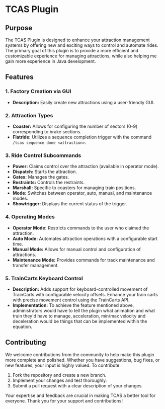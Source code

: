 # TCAS Plugin

## Purpose

The TCAS Plugin is designed to enhance your attraction management systems by offering new and exciting ways to control and automate rides. The primary goal of this plugin is to provide a more efficient and customizable experience for managing attractions, while also helping me gain more experience in Java development.

## Features

### 1. Factory Creation via GUI
- **Description:** Easily create new attractions using a user-friendly GUI.

### 2. Attraction Types
- **Coaster:** Allows for configuring the number of sectors (0-9) corresponding to brake sections.
- **Flatride:** Utilizes a sequence completion trigger with the command `/tcas sequence done <attraction>`.

### 3. Ride Control Subcommands
- **Power:** Claims control over the attraction (available in operator mode).
- **Dispatch:** Starts the attraction.
- **Gates:** Manages the gates.
- **Restraints:** Controls the restraints.
- **Marshall:** Specific to coasters for managing train positions.
- **Mode:** Switches between operator, auto, manual, and maintenance modes.
- **Showtrigger:** Displays the current status of the trigger.

### 4. Operating Modes
- **Operator Mode:** Restricts commands to the user who claimed the attraction.
- **Auto Mode:** Automates attraction operations with a configurable start time.
- **Manual Mode:** Allows for manual control and configuration of attractions.
- **Maintenance Mode:** Provides commands for track maintenance and transfer management.

### 5. TrainCarts Keyboard Control
- **Description:** Adds support for keyboard-controlled movement of TrainCarts with configurable velocity offsets. Enhance your train carts with precise movement control using the TrainCarts API.
- **Implementation:** To achieve the feature mentioned above, administrators would have to tell the plugin what animation and what train they'd have to manage, acceleration, min/max velocity and deceleration would be things that can be implemented within the equation.

## Contributing

We welcome contributions from the community to help make this plugin more complete and polished. Whether you have suggestions, bug fixes, or new features, your input is highly valued. To contribute:

1. Fork the repository and create a new branch.
2. Implement your changes and test thoroughly.
3. Submit a pull request with a clear description of your changes.

Your expertise and feedback are crucial in making TCAS a better tool for everyone. Thank you for your support and contributions!
